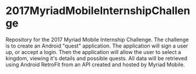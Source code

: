 # 2017MyriadMobileInternshipChallenge
Repository for the 2017 Myriad Mobile Internship Challenge. The challenge is to create an Android "quest" application. The application will sign a user up, or accept a login. Then the application will allow the user to select a kingdom, viewing it's details and possible quests. All data will be retrieved using Android RetroFit from an API created and hosted by Myriad Mobile.
